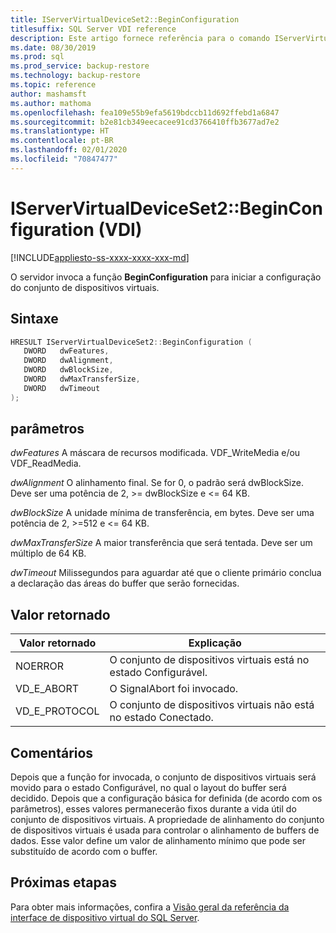 ```yaml
---
title: IServerVirtualDeviceSet2::BeginConfiguration
titlesuffix: SQL Server VDI reference
description: Este artigo fornece referência para o comando IServerVirtualDeviceSet2::BeginConfiguration.
ms.date: 08/30/2019
ms.prod: sql
ms.prod_service: backup-restore
ms.technology: backup-restore
ms.topic: reference
author: mashamsft
ms.author: mathoma
ms.openlocfilehash: fea109e55b9efa5619bdccb11d692ffebd1a6847
ms.sourcegitcommit: b2e81cb349eecacee91cd3766410ffb3677ad7e2
ms.translationtype: HT
ms.contentlocale: pt-BR
ms.lasthandoff: 02/01/2020
ms.locfileid: "70847477"
---
```

# <a name="iservervirtualdeviceset2beginconfiguration-vdi"></a>IServerVirtualDeviceSet2::BeginConfiguration (VDI)

[!INCLUDE[appliesto-ss-xxxx-xxxx-xxx-md](../../../includes/appliesto-ss-xxxx-xxxx-xxx-md.md)]

O servidor invoca a função **BeginConfiguration** para iniciar a configuração do conjunto de dispositivos virtuais.

## <a name="syntax"></a>Sintaxe

```c
HRESULT IServerVirtualDeviceSet2::BeginConfiguration (
   DWORD   dwFeatures,
   DWORD   dwAlignment,
   DWORD   dwBlockSize,
   DWORD   dwMaxTransferSize,
   DWORD   dwTimeout
);
```

## <a name="parameters"></a>parâmetros

*dwFeatures* A máscara de recursos modificada. VDF_WriteMedia e/ou VDF_ReadMedia.

*dwAlignment* O alinhamento final. Se for 0, o padrão será dwBlockSize. Deve ser uma potência de 2, >= dwBlockSize e <= 64 KB.

*dwBlockSize* A unidade mínima de transferência, em bytes. Deve ser uma potência de 2, >=512 e <= 64 KB.

*dwMaxTransferSize* A maior transferência que será tentada. Deve ser um múltiplo de 64 KB.

*dwTimeout* Milissegundos para aguardar até que o cliente primário conclua a declaração das áreas do buffer que serão fornecidas.

## <a name="return-value"></a>Valor retornado

|Valor retornado | Explicação |
|---|---|
| NOERROR | O conjunto de dispositivos virtuais está no estado Configurável. |
| VD_E_ABORT | O SignalAbort foi invocado. |
| VD_E_PROTOCOL | O conjunto de dispositivos virtuais não está no estado Conectado. |

## <a name="remarks"></a>Comentários

Depois que a função for invocada, o conjunto de dispositivos virtuais será movido para o estado Configurável, no qual o layout do buffer será decidido.
Depois que a configuração básica for definida (de acordo com os parâmetros), esses valores permanecerão fixos durante a vida útil do conjunto de dispositivos virtuais. A propriedade de alinhamento do conjunto de dispositivos virtuais é usada para controlar o alinhamento de buffers de dados. Esse valor define um valor de alinhamento mínimo que pode ser substituído de acordo com o buffer.

## <a name="next-steps"></a>Próximas etapas

Para obter mais informações, confira a [Visão geral da referência da interface de dispositivo virtual do SQL Server](reference-virtual-device-interface.md).